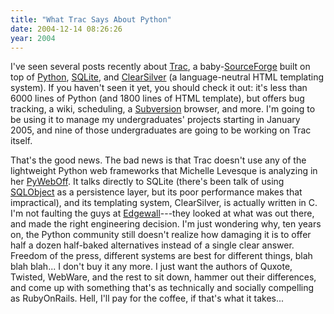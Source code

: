 ```yaml
---
title: "What Trac Says About Python"
date: 2004-12-14 08:26:26
year: 2004
---
```

<p>I've seen several posts recently about <a href="http://projects.edgewall.com/trac">Trac</a>, a baby-<a href="http://www.sf.net">SourceForge</a> built on top of <a href="http://www.python.org">Python</a>, <a href="http://www.sqlite.org">SQLite</a>, and <a href="http://www.clearsilver.net">ClearSilver</a> (a language-neutral HTML templating system).  If you haven't seen it yet, you should check it out: it's less than 6000 lines of Python (and 1800 lines of HTML template), but offers bug tracking, a wiki, scheduling, a <a href="http://subversion.tigris.org">Subversion</a> browser, and more.  I'm going to be using it to manage my undergraduates' projects starting in January 2005, and nine of those undergraduates are going to be working on Trac itself.</p>

<p>That's the good news.  The bad news is that Trac doesn't use any of the lightweight Python web frameworks that Michelle Levesque is analyzing in her <a href="http://pyre.third-bit.com/pyweb/index.html">PyWebOff</a>.  It talks directly to SQLite (there's been talk of using <a href="http://www.sqlobject.org">SQLObject</a> as a persistence layer, but its poor performance makes that impractical), and its templating system, ClearSilver, is actually written in C.  I'm not faulting the guys at <a href="http://www.edgewall.com">Edgewall</a>---they looked at what was out there, and made the right engineering decision.  I'm just wondering why, ten years on, the Python community still doesn't realize how damaging it is to offer half a dozen half-baked alternatives instead of a single clear answer.  Freedom of the press, different systems are best for different things, blah blah blah... I don't buy it any more.  I just want the authors of Quxote, Twisted, WebWare, and the rest to sit down, hammer out their differences, and come up with something that's as technically and socially compelling as RubyOnRails</a>.  Hell, I'll pay for the coffee, if that's what it takes...</p>
